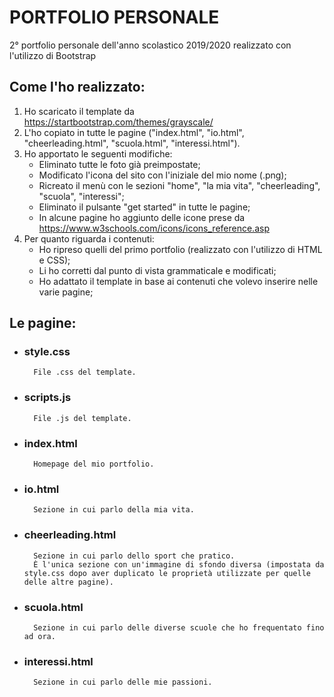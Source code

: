 # PORTFOLIO PERSONALE
2° portfolio personale dell'anno scolastico 2019/2020 realizzato con l'utilizzo di Bootstrap

## Come l'ho realizzato:
1. Ho scaricato il template da https://startbootstrap.com/themes/grayscale/ 
2. L'ho copiato in tutte le pagine ("index.html", "io.html", "cheerleading.html", "scuola.html", "interessi.html").
3. Ho apportato le seguenti modifiche:
	* Eliminato tutte le foto già preimpostate;
	* Modificato l'icona del sito con l'iniziale del mio nome (.png);
	* Ricreato il menù con le sezioni "home", "la mia vita", "cheerleading", "scuola", "interessi";
	* Eliminato il pulsante "get started" in tutte le pagine;
	* In alcune pagine ho aggiunto delle icone prese da https://www.w3schools.com/icons/icons_reference.asp
4. Per quanto riguarda i contenuti:
	* Ho ripreso quelli del primo portfolio (realizzato con l'utilizzo di HTML e CSS);
	* Li ho corretti dal punto di vista grammaticale e modificati;
	* Ho adattato il template in base ai contenuti che volevo inserire nelle varie pagine;

## Le pagine:
* ### style.css
		File .css del template.
* ### scripts.js
		File .js del template.
* ### index.html
		Homepage del mio portfolio.
* ### io.html
		Sezione in cui parlo della mia vita.
* ### cheerleading.html
		Sezione in cui parlo dello sport che pratico.
		È l'unica sezione con un'immagine di sfondo diversa (impostata da style.css dopo aver duplicato le proprietà utilizzate per quelle delle altre pagine).
* ### scuola.html
		Sezione in cui parlo delle diverse scuole che ho frequentato fino ad ora.
* ### interessi.html
		Sezione in cui parlo delle mie passioni.

